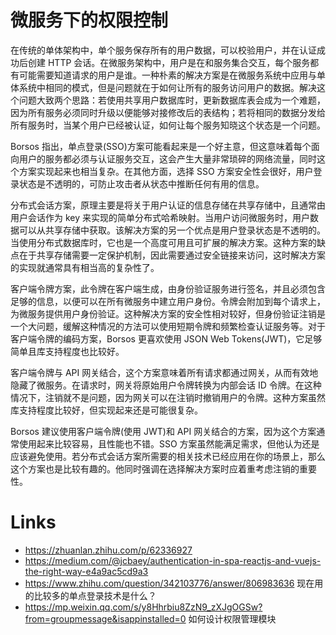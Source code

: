 # 微服务下的权限控制

在传统的单体架构中，单个服务保存所有的用户数据，可以校验用户，并在认证成功后创建 HTTP 会话。在微服务架构中，用户是在和服务集合交互，每个服务都有可能需要知道请求的用户是谁。一种朴素的解决方案是在微服务系统中应用与单体系统中相同的模式，但是问题就在于如何让所有的服务访问用户的数据。解决这个问题大致两个思路：若使用共享用户数据库时，更新数据库表会成为一个难题，因为所有服务必须同时升级以便能够对接修改后的表结构；若将相同的数据分发给所有服务时，当某个用户已经被认证，如何让每个服务知晓这个状态是一个问题。

Borsos 指出，单点登录(SSO)方案可能看起来是一个好主意，但这意味着每个面向用户的服务都必须与认证服务交互，这会产生大量非常琐碎的网络流量，同时这个方案实现起来也相当复杂。在其他方面，选择 SSO 方案安全性会很好，用户登录状态是不透明的，可防止攻击者从状态中推断任何有用的信息。

分布式会话方案，原理主要是将关于用户认证的信息存储在共享存储中，且通常由用户会话作为 key 来实现的简单分布式哈希映射。当用户访问微服务时，用户数据可以从共享存储中获取。该解决方案的另一个优点是用户登录状态是不透明的。当使用分布式数据库时，它也是一个高度可用且可扩展的解决方案。这种方案的缺点在于共享存储需要一定保护机制，因此需要通过安全链接来访问，这时解决方案的实现就通常具有相当高的复杂性了。

客户端令牌方案，此令牌在客户端生成，由身份验证服务进行签名，并且必须包含足够的信息，以便可以在所有微服务中建立用户身份。令牌会附加到每个请求上，为微服务提供用户身份验证。这种解决方案的安全性相对较好，但身份验证注销是一个大问题，缓解这种情况的方法可以使用短期令牌和频繁检查认证服务等。对于客户端令牌的编码方案，Borsos 更喜欢使用 JSON Web Tokens(JWT)，它足够简单且库支持程度也比较好。

客户端令牌与 API 网关结合，这个方案意味着所有请求都通过网关，从而有效地隐藏了微服务。在请求时，网关将原始用户令牌转换为内部会话 ID 令牌。在这种情况下，注销就不是问题，因为网关可以在注销时撤销用户的令牌。这种方案虽然库支持程度比较好，但实现起来还是可能很复杂。

Borsos 建议使用客户端令牌(使用 JWT)和 API 网关结合的方案，因为这个方案通常使用起来比较容易，且性能也不错。SSO 方案虽然能满足需求，但他认为还是应该避免使用。若分布式会话方案所需要的相关技术已经应用在你的场景上，那么这个方案也是比较有趣的。他同时强调在选择解决方案时应着重考虑注销的重要性。

# Links

- https://zhuanlan.zhihu.com/p/62336927
- https://medium.com/@jcbaey/authentication-in-spa-reactjs-and-vuejs-the-right-way-e4a9ac5cd9a3
- https://www.zhihu.com/question/342103776/answer/806983636 现在用的比较多的单点登录技术是什么？
- https://mp.weixin.qq.com/s/y8Hhrbiu8ZzN9_zXJgOGSw?from=groupmessage&isappinstalled=0 如何设计权限管理模块
